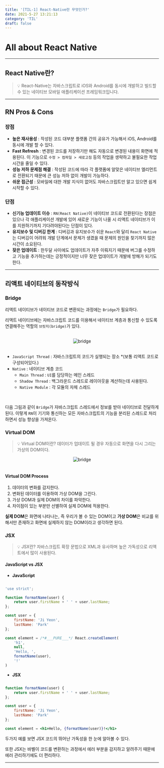 ```yaml
---
title: '[TIL-1] React-Native란 무엇인가?'
date: 2021-5-27 13:21:13
category: 'TIL'
draft: false
---
```


# All about React Native

---

## React Native란?

> 💡 React-Native는 자바스크립트로 iOS와 Android를 동시에 개발하고 빌드할 수 있는 네이티브 모바일 애플리케이션 프레임워크입니다.

---

## RN Pros & Cons

### 장점

- **높은 재사용성** : 작성된 코드 대부분 플랫폼 간의 공유가 가능해서 iOS, Android를 동시에 개발 할 수 있다.
- **Fast Refresh** : 변경된 코드를 저장하기만 해도 자동으로 변경된 내용이 화면에 적용된다. 이 기능으로 `수정 > 컴파일 > 새로고침` 등의 작업을 생략하고 불필요한 작업시간을 줄일 수 있다.
- **성능 저하 문제점 해결** : 작성된 코드에 따라 각 플랫폼에 알맞은 네이티브 엘리먼트로 전환되기 때문에 큰 성능 저하 없이 개발이 가능하다.
- **쉬운 접근성** : 모바일에 대한 개발 지식이 없어도 자바스크립트만 알고 있으면 쉽게 시작할 수 있다.

### 단점

- **신기능 업데이트 이슈** : `RN(React Native)`이 네이티브 코드로 전환된다는 장점은 있으나 각 애플리케이션 개발에 있어 새로운 기능이 나올 시 리액트 네이티브가 이를 지원하기까지 기다려야된다는 단점이 있다.
- **유지보수 및 디버깅 한계** : 디버깅과 유지보수가 쉬운 `React`와 달리 `React Native`는 디버깅이 어려워 개발 단계에서 문제가 생겼을 때 문제의 원인을 찾기까지 많은 시간이 소요된다.
- **잦은 업데이트** : 한두달 사이에도 업데이트가 자주 이뤄지기 때문에 버그를 수정하고 기능을 추가하는데는 긍정적이지만 너무 잦은 업데이트가 개발에 방해가 되기도한다.

---

## 리액트 네이티브의 동작방식

### Bridge

리액트 네이티브가 네이티브 코드로 변환되는 과정에는 `Bridge`가 필요하다.

리액트 네이티브에는 자바스크립트 코드를 이용해서 네이티브 계층과 통신할 수 있도록 연결해주는 역할의 `브릿지(bridge)`가 있다.

<br/>
<div align="center">
    <img src="https://user-images.githubusercontent.com/71811780/119750649-b8573800-bed4-11eb-9c24-acc9c413dd19.png" alt="bridge">
</div>
<br/>

- `JavaScript Thread` : 자바스크립트의 코드가 실행되는 장소 *(보통 리액트 코드로 구성되어있다.)
- `Native` : 네이티브 계층 코드
  - `Main Thread` : `UI`를 담당하는 메인 스레드
  - `Shadow Thread` : 백그라운드 스레드로 레이아웃을 계산하는데 사용된다.
  - `Native Module` : 각 모듈의 자체 스레드

<br/>

다음 그림과 같이 `Bridge`가 자바스크립트 스레드에서 정보를 받아 네이티브로 전달하게 된다. 이렇게 `RN`이 기기와 통신하는 모든 자바스크립트의 기능을 분리된 스레드로 처리하면서 성능 향상을 가져온다.

### Virtual DOM

> 💡 Virtual DOM이란? 데이터가 업데이트 될 경우 자동으로 화면을 다시 그리는 가상의 DOM이다.

<div align="center">
    <img src="https://user-images.githubusercontent.com/71811780/119751398-11739b80-bed6-11eb-9800-d3e65f7d6024.png" alt="bridge">
</div>
<br/>

#### Virtual DOM Process

1. 데이터의 변화를 감지한다.
2. 변화된 데이터를 이용하여 가상 DOM을 그린다.
3. 가상 DOM과 실제 DOM의 차이를 파악한다.
4. 차이점이 있는 부분만 선별하여 실제 DOM에 적용한다.

**실제 DOM**은 화면에 나타나는, 즉 우리가 볼 수 있는 DOM이고
**가상 DOM**은 비교를 위해서만 존재하고 화면에 실제하지 않는 DOM이라고 생각하면 된다.

### JSX

> 💡 JSX란? 자바스크립트 확장 문법으로 XML과 유사하며 높은 가독성으로 리액트에서 많이 사용된다.

#### JavaScript vs JSX

- **JavaScript**

```javascript

'use strict';

function formatName(user) {
    return user.firstName + ' ' + user.lastName;
};

const user = {
    firstName: 'Ji Yeon',
    lastName: 'Park'
};

const element = /*#___PURE___*/ React.createElement(
    'h1',
    null,
    'Hello, ',
    formatName(user),
    '!'
)
```

- **JSX**

```jsx

function formatName(user) {
    return user.firstName + ' ' + user.lastName;
};

const user = {
    firstName: 'Ji Yeon',
    lastName: 'Park'
};

const element = <h1>Hello, {formatName(user)}!</h1>
```

두가지 예를 보면 JSX 코드의 뛰어난 가독성을 한 눈에 알아볼 수 있다.

또한 JSX는 바벨이 코드를 변환하는 과정에서 에러 부분을 감지하고 알려주기 때문에 에러 관리하기에도 더 편리하다.

---
